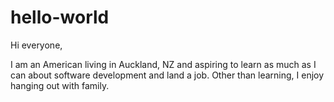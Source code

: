 # hello-world
Hi everyone,

I am an American living in Auckland, NZ and aspiring to learn as much as I can about software development and land a job. 
Other than learning, I enjoy hanging out with family.
